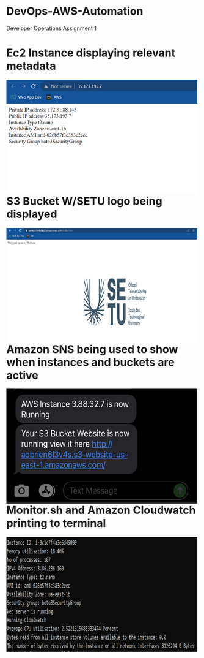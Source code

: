 # DevOps-AWS-Automation


Developer Operations Assignment 1


# Ec2 Instance displaying relevant metadata
<p>
<img src="ec2.png" alt="Ec2" width="500" height="300" style="float:left" class="center">
</p>





# S3 Bucket W/SETU logo being displayed
<p>
<img src="s3.png" alt="Ec2" width="500" height="300" style="float:left" class="center">
</p>


# Amazon SNS being used to show when instances and buckets are active
<p>
<img src="sns.jpg" alt="Ec2" width="500" height="300" style="float:left" class="center">
</p>


# Monitor.sh and Amazon Cloudwatch printing to terminal
<p>
<img src="monitor-cloudwatch.png" alt="Ec2" width="500" height="300" style="float:left" class="center">
</p>



